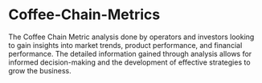 # Coffee-Chain-Metrics
The Coffee Chain Metric analysis done by operators and investors looking to gain insights into market trends, product performance, and financial performance. The detailed information gained through analysis allows for informed decision-making and the development of effective strategies to grow the business.
